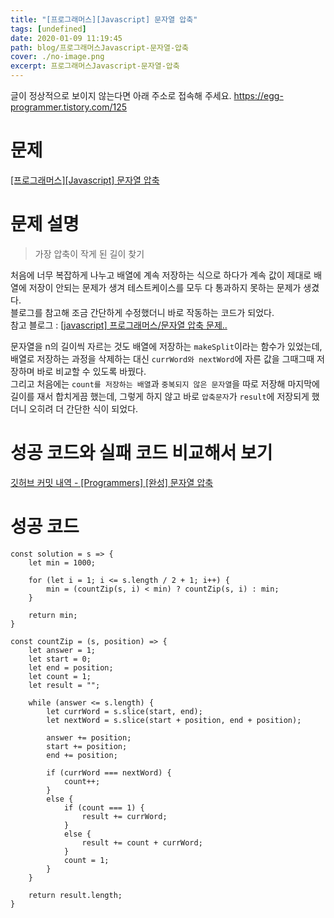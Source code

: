 ```yaml
---
title: "[프로그래머스][Javascript] 문자열 압축"
tags: [undefined]
date: 2020-01-09 11:19:45
path: blog/프로그래머스Javascript-문자열-압축
cover: ./no-image.png
excerpt: 프로그래머스Javascript-문자열-압축
---
```

글이 정상적으로 보이지 않는다면 아래 주소로 접속해 주세요.
https://egg-programmer.tistory.com/125
# 문제

[\[프로그래머스\]\[Javascript\] 문자열 압축](https://programmers.co.kr/learn/courses/30/lessons/60057)

# 문제 설명

>  
> 가장 압축이 작게 된 길이 찾기
> 

처음에 너무 복잡하게 나누고 배열에 계속 저장하는 식으로 하다가 계속 값이 제대로 배열에 저장이 안되는 문제가 생겨 테스트케이스를 모두 다 통과하지 못하는 문제가 생겼다.  
블로그를 참고해 조금 간단하게 수정했더니 바로 작동하는 코드가 되었다.  
참고 블로그 : [\[javascript\] 프로그래머스/문자열 압축 문제..](https://dreammarker.tistory.com/67) 

문자열을 n의 길이씩 자르는 것도 배열에 저장하는 `` makeSplit ``이라는 함수가 있었는데, 배열로 저장하는 과정을 삭제하는 대신 `` currWord와 nextWord ``에 자른 값을 그때그때 저장하며 바로 비교할 수 있도록 바꿨다.  
그리고 처음에는 `` count를 저장하는 배열 ``과 `` 중복되지 않은 문자열 ``을 따로 저장해 마지막에 길이를 재서 합치게끔 했는데, 그렇게 하지 않고 바로 `` 압축문자 ``가 `` result ``에 저장되게 했더니 오히려 더 간단한 식이 되었다. 

# 성공 코드와 실패 코드 비교해서 보기

[깃허브 커밋 내역 - \[Programmers\] \[완성\] 문자열 압축](https://github.com/choisohyun/algorithm_javascript/commit/6f5de33c556ca4a6b452d81294a003a107e02338)

# 성공 코드

<pre><code class="language-js">const solution = s =&gt; {
    let min = 1000;

    for (let i = 1; i &lt;= s.length / 2 + 1; i++) {
        min = (countZip(s, i) &lt; min) ? countZip(s, i) : min;
    }

    return min;
}

const countZip = (s, position) =&gt; {
    let answer = 1;
    let start = 0;
    let end = position;
    let count = 1;
    let result = "";

    while (answer &lt;= s.length) {
        let currWord = s.slice(start, end);
        let nextWord = s.slice(start + position, end + position);

        answer += position;
        start += position;
        end += position;

        if (currWord === nextWord) {
            count++;
        }
        else {
            if (count === 1) {
                result += currWord;
            }
            else {
                result += count + currWord;
            }
            count = 1;
        }
    }

    return result.length;
}</code></pre>